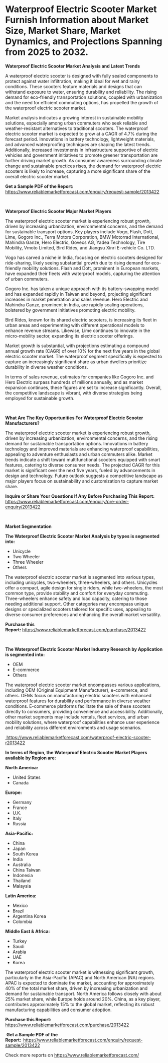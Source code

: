 <p><h1>Waterproof Electric Scooter Market Furnish Information about Market Size, Market Share, Market Dynamics, and Projections Spanning from 2025 to 2032.</h1></p><p><strong>Waterproof Electric Scooter Market Analysis and Latest Trends</strong></p>
<p><p>A waterproof electric scooter is designed with fully sealed components to protect against water infiltration, making it ideal for wet and rainy conditions. These scooters feature materials and designs that can withstand exposure to water, ensuring durability and reliability. The rising demand for eco-friendly transportation solutions, coupled with urbanization and the need for efficient commuting options, has propelled the growth of the waterproof electric scooter market.</p><p>Market analysis indicates a growing interest in sustainable mobility solutions, especially among urban commuters who seek reliable and weather-resistant alternatives to traditional scooters. The waterproof electric scooter market is expected to grow at a CAGR of 4.7% during the forecast period. Innovations in battery technology, lightweight materials, and advanced waterproofing techniques are shaping the latest trends. Additionally, increased investments in infrastructure supportive of electric vehicles and government initiatives to promote greener transportation are further driving market growth. As consumer awareness surrounding climate change and sustainable practices rises, the demand for waterproof electric scooters is likely to increase, capturing a more significant share of the overall electric scooter market.</p></p>
<p><strong>Get a Sample PDF of the Report:&nbsp;</strong> <a href="https://www.reliablemarketforecast.com/enquiry/request-sample/2013422?utm_campaign=3528&utm_medium=2&utm_source=Github&utm_content=ia&utm_term=30032025&utm_id=waterproof-electric-scooter">https://www.reliablemarketforecast.com/enquiry/request-sample/2013422</a></p>
<p>&nbsp;</p>
<p><strong>Waterproof Electric Scooter Major Market Players</strong></p>
<p><p>The waterproof electric scooter market is experiencing robust growth, driven by increasing urbanization, environmental concerns, and the demand for sustainable transport options. Key players include Vogo, Flash, Dott, Lime, Gogoro Inc., Terra Motors Corporation, BMW Motorrad International, Mahindra Ganze, Hero Electric, Govecs AG, Yadea Technology, Tire Mobility, Vmoto Limited, Bird Rides, and Jiangsu Xinri E-vehicle Co. LTD.</p><p>Vogo has carved a niche in India, focusing on electric scooters designed for ride-sharing, likely seeing substantial growth due to rising demand for eco-friendly mobility solutions. Flash and Dott, prominent in European markets, have expanded their fleets with waterproof models, capturing the attention of urban commuters.</p><p>Gogoro Inc. has taken a unique approach with its battery-swapping model and has expanded rapidly in Taiwan and beyond, projecting significant increases in market penetration and sales revenue. Hero Electric and Mahindra Ganze, prominent in India, are rapidly scaling operations, bolstered by government initiatives promoting electric mobility.</p><p>Bird Rides, known for its shared electric scooters, is increasing its fleet in urban areas and experimenting with different operational models to enhance revenue streams. Likewise, Lime continues to innovate in the micro-mobility sector, expanding its electric scooter offerings.</p><p>Market growth is substantial, with projections estimating a compound annual growth rate (CAGR) of over 10% for the next five years in the global electric scooter market. The waterproof segment specifically is expected to capture an increasingly significant share as urban dwellers prioritize durability in diverse weather conditions.</p><p>In terms of sales revenue, estimates for companies like Gogoro Inc. and Hero Electric surpass hundreds of millions annually, and as market expansion continues, these figures are set to increase significantly. Overall, the competitive landscape is vibrant, with diverse strategies being employed for sustainable growth.</p></p>
<p>&nbsp;</p>
<p><strong>What Are The Key Opportunities For Waterproof Electric Scooter Manufacturers?</strong></p>
<p><p>The waterproof electric scooter market is experiencing robust growth, driven by increasing urbanization, environmental concerns, and the rising demand for sustainable transportation options. Innovations in battery technology and improved materials are enhancing waterproof capabilities, appealing to adventure enthusiasts and urban commuters alike. Market trends indicate a shift toward multifunctional scooters equipped with smart features, catering to diverse consumer needs. The projected CAGR for this market is significant over the next five years, fueled by advancements in design and technology. Future outlook suggests a competitive landscape as major players focus on sustainability and customization to capture market share.</p></p>
<p><strong>Inquire or Share Your Questions If Any Before Purchasing This Report:</strong> <a href="https://www.reliablemarketforecast.com/enquiry/pre-order-enquiry/2013422?utm_campaign=3528&utm_medium=2&utm_source=Github&utm_content=ia&utm_term=30032025&utm_id=waterproof-electric-scooter">https://www.reliablemarketforecast.com/enquiry/pre-order-enquiry/2013422</a></p>
<p>&nbsp;</p>
<p><strong>Market Segmentation</strong></p>
<p><strong>The Waterproof Electric Scooter Market Analysis by types is segmented into:</strong></p>
<p><ul><li>Unicycle</li><li>Two Wheeler</li><li>Three Wheeler</li><li>Others</li></ul></p>
<p><p>The waterproof electric scooter market is segmented into various types, including unicycles, two-wheelers, three-wheelers, and others. Unicycles offer a compact, agile design for single riders, while two-wheelers, the most common type, provide stability and comfort for everyday commuting. Three-wheelers enhance safety and load capacity, catering to those needing additional support. Other categories may encompass unique designs or specialized scooters tailored for specific uses, appealing to diverse consumer preferences and enhancing the overall market versatility.</p></p>
<p><strong>Purchase this Report:&nbsp;</strong><a href="https://www.reliablemarketforecast.com/purchase/2013422?utm_campaign=3528&utm_medium=2&utm_source=Github&utm_content=ia&utm_term=30032025&utm_id=waterproof-electric-scooter">https://www.reliablemarketforecast.com/purchase/2013422</a></p>
<p>&nbsp;</p>
<p><strong>The Waterproof Electric Scooter Market Industry Research by Application is segmented into:</strong></p>
<p><ul><li>OEM</li><li>E-commerce</li><li>Others</li></ul></p>
<p><p>The waterproof electric scooter market encompasses various applications, including OEM (Original Equipment Manufacturer), e-commerce, and others. OEMs focus on manufacturing electric scooters with enhanced waterproof features for durability and performance in diverse weather conditions. E-commerce platforms facilitate the sale of these scooters directly to consumers, providing convenience and accessibility. Additionally, other market segments may include rentals, fleet services, and urban mobility solutions, where waterproof capabilities enhance user experience and reliability across different environments and usage scenarios.</p></p>
<p><a href="https://www.reliablemarketforecast.com/waterproof-electric-scooter-r2013422?utm_campaign=3528&utm_medium=2&utm_source=Github&utm_content=ia&utm_term=30032025&utm_id=waterproof-electric-scooter">&nbsp;https://www.reliablemarketforecast.com/waterproof-electric-scooter-r2013422</a></p>
<p><strong>In terms of Region, the Waterproof Electric Scooter Market Players available by Region are:</strong></p>
<p>
    <p> <strong> North America: </strong>
        <ul>
            <li>United States</li>
            <li>Canada</li>
        </ul>
        </p> 
    <p> <strong> Europe: </strong>
        <ul>
            <li>Germany</li>
            <li>France</li>
            <li>U.K.</li>
            <li>Italy</li>
            <li>Russia</li>
        </ul>
        </p> 
    <p> <strong> Asia-Pacific: </strong>
        <ul>
            <li>China</li>
            <li>Japan</li>
            <li>South Korea</li>
            <li>India</li>
            <li>Australia</li>
            <li>China Taiwan</li>
            <li>Indonesia</li>
            <li>Thailand</li>
            <li>Malaysia</li>
        </ul>
        </p> 
    <p> <strong> Latin America: </strong>
        <ul>
            <li>Mexico</li>
            <li>Brazil</li>
            <li>Argentina Korea</li>
            <li>Colombia</li>
        </ul>
        </p> 
    <p> <strong> Middle East & Africa: </strong>
        <ul>
            <li>Turkey</li>
            <li>Saudi</li>
            <li>Arabia</li>
            <li>UAE</li>
            <li>Korea</li>
        </ul>
    </p>
    </p>
<p><p>The waterproof electric scooter market is witnessing significant growth, particularly in the Asia-Pacific (APAC) and North American (NA) regions. APAC is expected to dominate the market, accounting for approximately 40% of the total market share, driven by increasing urbanization and demand for sustainable transport. North America follows closely with about 25% market share, while Europe holds around 20%. China, as a key player, contributes approximately 15% to the global market, reflecting its robust manufacturing capabilities and consumer adoption.</p></p>
<p><strong>Purchase this Report: </strong><a href="https://www.reliablemarketforecast.com/purchase/2013422?utm_campaign=3528&utm_medium=2&utm_source=Github&utm_content=ia&utm_term=30032025&utm_id=waterproof-electric-scooter">https://www.reliablemarketforecast.com/purchase/2013422</a></p>
<p>&nbsp;<strong>Get a Sample PDF of the Report:&nbsp;&nbsp;</strong><a href="https://www.reliablemarketforecast.com/enquiry/request-sample/2013422?utm_campaign=3528&utm_medium=2&utm_source=Github&utm_content=ia&utm_term=30032025&utm_id=waterproof-electric-scooter">https://www.reliablemarketforecast.com/enquiry/request-sample/2013422</a></p>
<p><strong></strong></p>
<p>Check more reports on <a href="https://www.reliablemarketforecast.com/?utm_campaign=3528&utm_medium=2&utm_source=Github&utm_content=ia&utm_term=30032025&utm_id=waterproof-electric-scooter">https://www.reliablemarketforecast.com/</a></p>